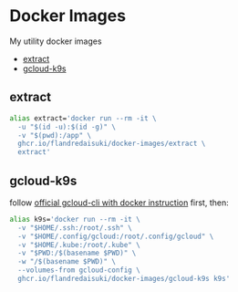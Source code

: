 # Docker Images

My utility docker images

- [extract](#extract)
- [gcloud-k9s](#gcloud-k9s)

## extract

```sh
alias extract='docker run --rm -it \
  -u "$(id -u):$(id -g)" \
  -v "$(pwd):/app" \
  ghcr.io/flandredaisuki/docker-images/extract \
  extract'
```

## gcloud-k9s

follow [official gcloud-cli with docker instruction](https://cloud.google.com/sdk/docs/downloads-docker#installing_a_specified_docker_image) first, then:

```sh
alias k9s='docker run --rm -it \
  -v "$HOME/.ssh:/root/.ssh" \
  -v "$HOME/.config/gcloud:/root/.config/gcloud" \
  -v "$HOME/.kube:/root/.kube" \
  -v "$PWD:/$(basename $PWD)" \
  -w "/$(basename $PWD)" \
  --volumes-from gcloud-config \
  ghcr.io/flandredaisuki/docker-images/gcloud-k9s k9s'
```

